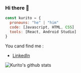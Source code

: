### Hi there 👋

```js
const kurito = {
  pronouns: "he" | "him"
  code: [Javascript, HTML, CSS]
  tools: [React, Android Studio]
}
```

You cand find me :
- [LinkedIn](https://www.linkedin.com/in/ronaldotunquecahui/)

![Kurito's github stats](https://github-readme-stats.vercel.app/api?username=SfrRonaldo)

<!--
**SfrRonaldo/SfrRonaldo** is a ✨ _special_ ✨ repository because its `README.md` (this file) appears on your GitHub profile.

Here are some ideas to get you started:

- 🔭 I’m currently working on ...
- 🌱 I’m currently learning ...
- 👯 I’m looking to collaborate on ...
- 🤔 I’m looking for help with ...
- 💬 Ask me about ...
- 📫 How to reach me: ...
- 😄 Pronouns: ...
- ⚡ Fun fact: ...
-->
